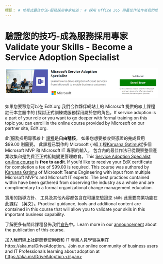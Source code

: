 ```yaml
---
標題： # 修程式最佳作法-服務採用專家描述： # 採用 Office 365 與最佳作法作者我們修程式: {github 識別碼} # karuanag ms.author: {毫秒別名} # karuanag ms.date：{@date} # 02/01/2019 ms.topic： 快速入門 # 用法
---
```


# <a name="validate-your-skills---become-a-service-adoption-specialist"></a><span data-ttu-id="57501-102">驗證您的技巧-成為服務採用專家</span><span class="sxs-lookup"><span data-stu-id="57501-102">Validate your Skills - Become a Service Adoption Specialist</span></span>

![服務採用專家課程 （英文)](media/champs_sascourse.png)

<span data-ttu-id="57501-104">如果您要移您可以在 EdX.org 我們合作夥伴網站上的 Microsoft 提供的線上課程註冊本主題中的 [探討正式訓練或服務採用屬於您的角色。</span><span class="sxs-lookup"><span data-stu-id="57501-104">If service adoption is a part of your role or you want to go deeper with formal training on this topic you can enroll in the online course provided by Microsoft on our partner site, EdX.org.</span></span> 

<span data-ttu-id="57501-p101">此[服務採用專家線上 [課程](https://aka.ms/AdoptionCert)是**自由稽核**。 如果您想要接收與憑證的完成費用 $99.00 則需要。 此課程已製作的 Microsoft 小組工程[Karuana Gatimu](https://linkedin.com/in/karuanagatimu)從多個 Microsoft MVP 和 Microsoft IT 專家的輸入。 包含內的最佳作法已從觀察整個產業收集和是免費至正式組織變更管理教育。</span><span class="sxs-lookup"><span data-stu-id="57501-p101">This [Service Adoption Specialist on-line course](https://aka.ms/AdoptionCert) is **free to audit**.  If you'd like to receive your EdX certificate for completion a fee of $99.00 is required.  This course was authored by [Karuana Gatimu](https://linkedin.com/in/karuanagatimu) of Microsoft Teams Engineering with input from multiple Microsoft MVP's and Microsoft IT experts.  The best practices contained within have been gathered from observing the industry as a whole and are complimentary to a formal organizational change management education.</span></span>  

<span data-ttu-id="57501-109">實用的指導方針、 工具及其他內容都包含在可讓您驗證您 skils 此重要商業功能在此課程 （英文）。</span><span class="sxs-lookup"><span data-stu-id="57501-109">Practical guidance, tools and additional content are contained in this course that will allow you to validate your skils in this important business capability.</span></span>  

<span data-ttu-id="57501-110">了解更多有關此課程發佈我們[宣告](https://aka.ms/AdoptionCertAnnouncement)中。</span><span class="sxs-lookup"><span data-stu-id="57501-110">Learn more in our [announcement](https://aka.ms/AdoptionCertAnnouncement) about the publication of this course.</span></span> 

<span data-ttu-id="57501-111">加入我們線上社群商務使用者和 IT 專業人員學習採用在https://aka.ms/DriveAdoption。</span><span class="sxs-lookup"><span data-stu-id="57501-111">Join our online community of business users and IT Professionals learning about adoption at https://aka.ms/DriveAdoption.</span></span> 